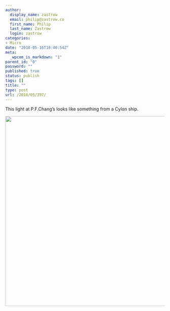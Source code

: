 ```yaml
---
author:
  display_name: zastrow
  email: philip@zastrow.co
  first_name: Philip
  last_name: Zastrow
  login: zastrow
categories:
- Micro
date: "2018-05-16T18:40:54Z"
meta:
  _wpcom_is_markdown: "1"
parent_id: "0"
password: ""
published: true
status: publish
tags: []
title: ""
type: post
url: /2018/05/397/
---
```

<p>This light at P.F.Chang’s looks like something from a Cylon ship.</p>
<p><img src="/assets/2018/05/aac0c34af08842f0a0ecdf06ab28cee2.jpg" width="600" height="600" /></p>
